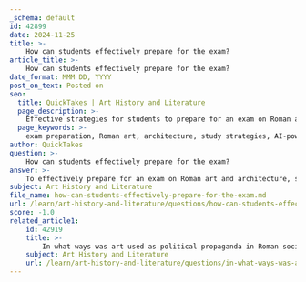 ```yaml
---
_schema: default
id: 42899
date: 2024-11-25
title: >-
    How can students effectively prepare for the exam?
article_title: >-
    How can students effectively prepare for the exam?
date_format: MMM DD, YYYY
post_on_text: Posted on
seo:
  title: QuickTakes | Art History and Literature
  page_description: >-
    Effective strategies for students to prepare for an exam on Roman art and architecture, including utilizing AI resources, focusing on visual materials, reviewing key texts, practicing with past questions, and managing study time.
  page_keywords: >-
    exam preparation, Roman art, architecture, study strategies, AI-powered resources, visual materials, recommended readings, practice tests, key terms, study schedule, time management
author: QuickTakes
question: >-
    How can students effectively prepare for the exam?
answer: >-
    To effectively prepare for an exam on Roman art and architecture, students can utilize a variety of strategies and resources. Here are some key methods to enhance your study sessions:\n\n1. **Utilize AI-Powered Study Resources**: Sign up for platforms that offer AI-generated flashcards, summaries, essay prompts, and practice tests tailored to your notes. This can help reinforce your understanding of key concepts and terms related to Roman art and architecture.\n\n2. **Focus on Visual Materials**: Since exams may heavily emphasize visual materials, familiarize yourself with important artworks, architectural styles, and their historical contexts. Pay particular attention to characteristics of Roman art, such as the use of marble and bronze, and the significance of imperial portraiture.\n\n3. **Review Key Texts and Resources**: Engage with recommended readings, such as "Famous Men of Rome" by Memoria Press, which can provide a narrative context to the historical figures and events that influenced Roman art. Additionally, review specific chapters from your course materials that outline the political history and artistic developments of the period.\n\n4. **Practice with Past Exam Questions**: If available, practice with past exam questions or sample tests that focus on Roman art and architecture. This will help you become familiar with the format and types of questions you may encounter.\n\n5. **Memorize Important Terms and Concepts**: Create a list of key terms, such as "verism" and "imperial propaganda," and practice explaining their significance in the context of Roman art. This will aid in both recall and application during the exam.\n\n6. **Stay Organized and Manage Your Time**: Develop a study schedule that allocates time for each topic, ensuring you cover all necessary material before the exam. On exam day, read each question carefully, plan your essay responses, and manage your time effectively to avoid rushing.\n\n7. **Stay Calm and Confident**: Finally, maintain a positive mindset. Trust in the preparation you've done, and approach the exam with confidence. Remember to take deep breaths and stay focused during the test.\n\nBy combining these strategies, students can enhance their understanding of Roman art and architecture and improve their performance on the exam.
subject: Art History and Literature
file_name: how-can-students-effectively-prepare-for-the-exam.md
url: /learn/art-history-and-literature/questions/how-can-students-effectively-prepare-for-the-exam
score: -1.0
related_article1:
    id: 42919
    title: >-
        In what ways was art used as political propaganda in Roman society?
    subject: Art History and Literature
    url: /learn/art-history-and-literature/questions/in-what-ways-was-art-used-as-political-propaganda-in-roman-society
---
```


&nbsp;
